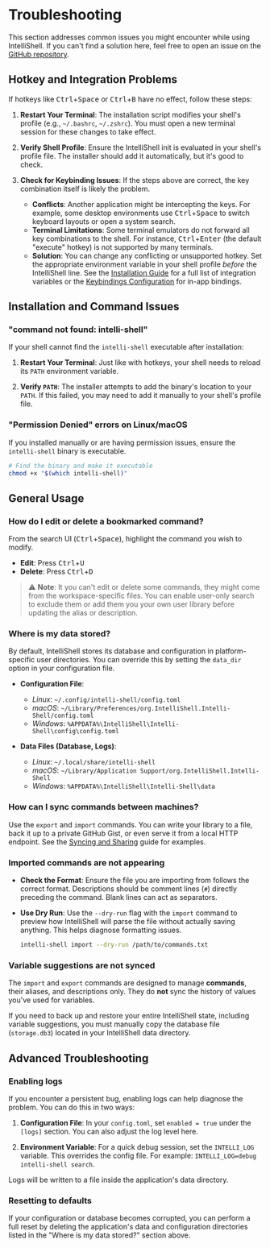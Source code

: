 # Troubleshooting

This section addresses common issues you might encounter while using IntelliShell. If you can't find a solution here,
feel free to open an issue on the [GitHub repository](https://github.com/lasantosr/intelli-shell/issues).

## Hotkey and Integration Problems

If hotkeys like <kbd>Ctrl</kbd>+<kbd>Space</kbd> or <kbd>Ctrl</kbd>+<kbd>B</kbd> have no effect, follow these steps:

1. **Restart Your Terminal**: The installation script modifies your shell's profile (e.g., `~/.bashrc`, `~/.zshrc`).
   You must open a new terminal session for these changes to take effect.

2. **Verify Shell Profile**: Ensure the IntelliShell init is evaluated in your shell's profile file. The installer
   should add it automatically, but it's good to check.

3. **Check for Keybinding Issues**: If the steps above are correct, the key combination itself is likely the problem.
   - **Conflicts**: Another application might be intercepting the keys. For example, some desktop environments use
     <kbd>Ctrl</kbd>+<kbd>Space</kbd> to switch keyboard layouts or open a system search.
   - **Terminal Limitations**: Some terminal emulators do not forward all key combinations to the shell. For instance,
     <kbd>Ctrl</kbd>+<kbd>Enter</kbd> (the default "execute" hotkey) is not supported by many terminals.
   - **Solution**: You can change any conflicting or unsupported hotkey. Set the appropriate environment variable in
     your shell profile _before_ the IntelliShell line. See the [Installation Guide](./guide/installation.md) for a full
     list of integration variables or the [Keybindings Configuration](./configuration/keybindings.md) for in-app bindings.

## Installation and Command Issues

### "command not found: intelli-shell"

If your shell cannot find the `intelli-shell` executable after installation:

1. **Restart Your Terminal**: Just like with hotkeys, your shell needs to reload its `PATH` environment variable.

2. **Verify `PATH`**: The installer attempts to add the binary's location to your `PATH`. If this failed, you may
    need to add it manually to your shell's profile file.

### "Permission Denied" errors on Linux/macOS

If you installed manually or are having permission issues, ensure the `intelli-shell` binary is executable.

```sh
# Find the binary and make it executable
chmod +x "$(which intelli-shell)"
```

## General Usage

### How do I edit or delete a bookmarked command?

From the search UI (<kbd>Ctrl</kbd>+<kbd>Space</kbd>), highlight the command you wish to modify.

- **Edit**: Press <kbd>Ctrl</kbd>+<kbd>U</kbd>
- **Delete**: Press <kbd>Ctrl</kbd>+<kbd>D</kbd>

> ⚠️ **Note**: It you can't edit or delete some commands, they might come from the workspace-specific files. You can
> enable user-only search to exclude them or add them you your own user library before updating the alias or description.

### Where is my data stored?

By default, IntelliShell stores its database and configuration in platform-specific user directories. You can override
this by setting the `data_dir` option in your configuration file.

- **Configuration File**:
  - _Linux_: `~/.config/intelli-shell/config.toml`
  - _macOS_: `~/Library/Preferences/org.IntelliShell.Intelli-Shell/config.toml`
  - _Windows_: `%APPDATA%\IntelliShell\Intelli-Shell\config\config.toml`

- **Data Files (Database, Logs)**:
  - _Linux_: `~/.local/share/intelli-shell`
  - _macOS_: `~/Library/Application Support/org.IntelliShell.Intelli-Shell`
  - _Windows_: `%APPDATA%\IntelliShell\Intelli-Shell\data`

### How can I sync commands between machines?

Use the `export` and `import` commands. You can write your library to a file, back it up to a private GitHub Gist, or
even serve it from a local HTTP endpoint. See the [Syncing and Sharing](./guide/syncing.md) guide for examples.

### Imported commands are not appearing

- **Check the Format**: Ensure the file you are importing from follows the correct format. Descriptions should be
  comment lines (`#`) directly preceding the command. Blank lines can act as separators.
- **Use Dry Run**: Use the `--dry-run` flag with the `import` command to preview how IntelliShell will parse the file
  without actually saving anything. This helps diagnose formatting issues.

  ```sh
  intelli-shell import --dry-run /path/to/commands.txt
  ```

### Variable suggestions are not synced

The `import` and `export` commands are designed to manage **commands**, their aliases, and descriptions only. They do
**not** sync the history of values you've used for variables.

If you need to back up and restore your entire IntelliShell state, including variable suggestions, you must manually
copy the database file (`storage.db3`) located in your IntelliShell data directory.

## Advanced Troubleshooting

### Enabling logs

If you encounter a persistent bug, enabling logs can help diagnose the problem. You can do this in two ways:

1. **Configuration File**: In your `config.toml`, set `enabled = true` under the `[logs]` section. You can also adjust
    the log level here.

2. **Environment Variable**: For a quick debug session, set the `INTELLI_LOG` variable. This overrides the config file. For
    example: `INTELLI_LOG=debug intelli-shell search`.

Logs will be written to a file inside the application's data directory.

### Resetting to defaults

If your configuration or database becomes corrupted, you can perform a full reset by deleting the application's data
and configuration directories listed in the "Where is my data stored?" section above.
